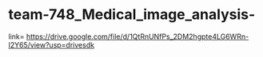 # team-748_Medical_image_analysis-
link= https://drive.google.com/file/d/1QtRnUNfPs_2DM2hgpte4LG6WRn-I2Y65/view?usp=drivesdk
